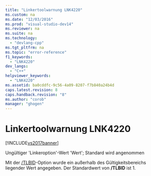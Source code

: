 ```yaml
---
title: "Linkertoolwarnung LNK4220"
ms.custom: na
ms.date: "12/03/2016"
ms.prod: "visual-studio-dev14"
ms.reviewer: na
ms.suite: na
ms.technology: 
  - "devlang-cpp"
ms.tgt_pltfrm: na
ms.topic: "error-reference"
f1_keywords: 
  - "LNK4220"
dev_langs: 
  - "C++"
helpviewer_keywords: 
  - "LNK4220"
ms.assetid: ba0cddfc-9c56-4a09-8207-f7b840a24b4d
caps.latest.revision: 8
caps.handback.revision: "8"
ms.author: "corob"
manager: "ghogen"
---
```

# Linkertoolwarnung LNK4220
[!INCLUDE[vs2017banner](../../assembler/inline/includes/vs2017banner.md)]

Ungültiger 'Linkeroption'\-Wert 'Wert'; Standard wird angenommen  
  
 Mit der [\/TLBID](../../build/reference/tlbid-specify-resource-id-for-typelib.md)\-Option wurde ein außerhalb des Gültigkeitsbereichs liegender Wert angegeben.  Der Standardwert von **\/TLBID** ist 1.